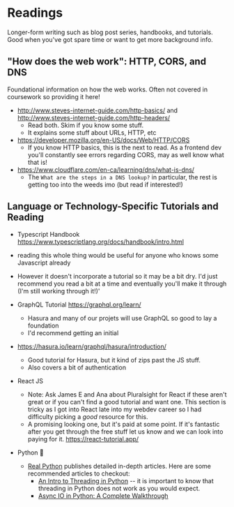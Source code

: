 # Readings

Longer-form writing such as blog post series, handbooks, and tutorials. Good when you've got spare time or want to get more background info.


## "How does the web work": HTTP, CORS, and DNS

Foundational information on how the web works. Often not covered in coursework so providing it here!

-  http://www.steves-internet-guide.com/http-basics/ and http://www.steves-internet-guide.com/http-headers/
	-  Read both. Skim if you know some stuff.
	-  It explains some stuff about URLs, HTTP, etc 
-  https://developer.mozilla.org/en-US/docs/Web/HTTP/CORS
	-  If you know HTTP basics, this is the next to read. As a frontend dev you'll constantly see errors regarding CORS, may as well know what that is!
-  https://www.cloudflare.com/en-ca/learning/dns/what-is-dns/
	- The `What are the steps in a DNS lookup?` in particular, the rest is getting too into the weeds imo (but read if interested!)


## Language or Technology-Specific Tutorials and Reading

-  Typescript Handbook https://www.typescriptlang.org/docs/handbook/intro.html
  - reading this whole thing would be useful for anyone who knows some Javascript already
  - However it doesn't incorporate a tutorial so it may be a bit dry. I'd just recommend you read a bit at a time and eventually you'll make it through (I'm still working through it!)'
-  GraphQL Tutorial https://graphql.org/learn/
   -  Hasura and many of our projets will use GraphQL so good to lay a foundation
   -  I'd recommend getting an initial


- https://hasura.io/learn/graphql/hasura/introduction/
	- Good tutorial for Hasura, but it kind of zips past the JS stuff.
	- Also covers a bit of authentication
-  React JS 
	- Note: Ask James E and Ana about Pluralsight for React if these aren't great or if you can't find a good tutorial and want one.
	  This section is tricky as I got into React late into my webdev career so I had difficulty picking a _good_ resource for this.
	- A promising looking one, but it's paid at some point. If it's fantastic after you get through the free stuff let us know and we can look into paying for it. https://react-tutorial.app/
  
- Python :snake:
  - [Real Python](https://realpython.com/) publishes detailed in-depth articles. Here are some recommended articles to checkout:
    - [An Intro to Threading in Python](https://realpython.com/intro-to-python-threading/) -- it is important to know that threading in Python does not work as you would expect.
    - [Async IO in Python: A Complete Walkthrough](https://realpython.com/async-io-python/)
